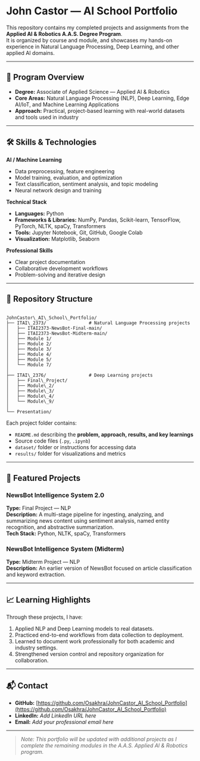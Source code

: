 # John Castor — AI School Portfolio

This repository contains my completed projects and assignments from the **Applied AI & Robotics A.A.S. Degree Program**.  
It is organized by course and module, and showcases my hands-on experience in Natural Language Processing, Deep Learning, and other applied AI domains.

---

## 🎯 Program Overview

- **Degree:** Associate of Applied Science — Applied AI & Robotics  
- **Core Areas:** Natural Language Processing (NLP), Deep Learning, Edge AI/IoT, and Machine Learning Applications  
- **Approach:** Practical, project-based learning with real-world datasets and tools used in industry

---

## 🛠 Skills & Technologies

**AI / Machine Learning**
- Data preprocessing, feature engineering
- Model training, evaluation, and optimization
- Text classification, sentiment analysis, and topic modeling
- Neural network design and training

**Technical Stack**
- **Languages:** Python
- **Frameworks & Libraries:** NumPy, Pandas, Scikit-learn, TensorFlow, PyTorch, NLTK, spaCy, Transformers
- **Tools:** Jupyter Notebook, Git, GitHub, Google Colab
- **Visualization:** Matplotlib, Seaborn

**Professional Skills**
- Clear project documentation
- Collaborative development workflows
- Problem-solving and iterative design

---

## 📂 Repository Structure

```

JohnCastor\_AI\_School\_Portfolio/
├── ITAI\_2373/                # Natural Language Processing projects
│   ├── ITAI2373-NewsBot-Final-main/
│   ├── ITAI2373-NewsBot-Midterm-main/
│   ├── Module 1/
│   ├── Module 2/
│   ├── Module 3/
│   ├── Module 4/
│   ├── Module 5/
│   └── Module 7/
│
├── ITAI\_2376/                # Deep Learning projects
│   ├── Final\_Project/
│   ├── Module\_2/
│   ├── Module\_3/
│   ├── Module\_4/
│   └── Module\_9/
│
└── Presentation/            

```

Each project folder contains:
- `README.md` describing the **problem, approach, results, and key learnings**
- Source code files (`.py`, `.ipynb`)
- `dataset/` folder or instructions for accessing data
- `results/` folder for visualizations and metrics

---

## 🚀 Featured Projects

### **NewsBot Intelligence System 2.0**  
**Type:** Final Project — NLP  
**Description:** A multi-stage pipeline for ingesting, analyzing, and summarizing news content using sentiment analysis, named entity recognition, and abstractive summarization.  
**Tech Stack:** Python, NLTK, spaCy, Transformers

### **NewsBot Intelligence System (Midterm)**  
**Type:** Midterm Project — NLP  
**Description:** An earlier version of NewsBot focused on article classification and keyword extraction.

---

## 📈 Learning Highlights

Through these projects, I have:
1. Applied NLP and Deep Learning models to real datasets.
2. Practiced end-to-end workflows from data collection to deployment.
3. Learned to document work professionally for both academic and industry settings.
4. Strengthened version control and repository organization for collaboration.

---

## 📬 Contact

- **GitHub:** [https://github.com/Osakhra/JohnCastor_AI_School_Portfolio](https://github.com/Osakhra/JohnCastor_AI_School_Portfolio)  
- **LinkedIn:** _Add LinkedIn URL here_  
- **Email:** _Add your professional email here_

---

> _Note: This portfolio will be updated with additional projects as I complete the remaining modules in the A.A.S. Applied AI & Robotics program._
```
